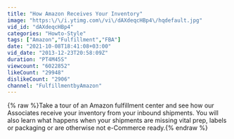 ```yaml
---
title: "How Amazon Receives Your Inventory"
image: "https:\/\/i.ytimg.com\/vi\/dAXdeqcHBp4\/hqdefault.jpg"
vid_id: "dAXdeqcHBp4"
categories: "Howto-Style"
tags: ["Amazon","Fulfillment","FBA"]
date: "2021-10-08T18:41:08+03:00"
vid_date: "2013-12-23T20:58:09Z"
duration: "PT4M45S"
viewcount: "6022852"
likeCount: "29948"
dislikeCount: "2906"
channel: "FulfillmentbyAmazon"
---
```

{% raw %}Take a tour of an Amazon fulfillment center and see how our Associates receive your inventory from your inbound shipments. You will also learn what happens when your shipments are missing vital prep, labels or packaging or are otherwise not e-Commerce ready.{% endraw %}
